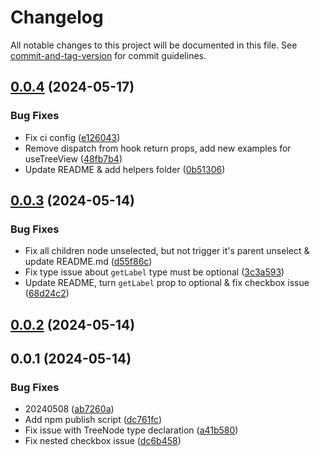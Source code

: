 # Changelog

All notable changes to this project will be documented in this file. See [commit-and-tag-version](https://github.com/absolute-version/commit-and-tag-version) for commit guidelines.

## [0.0.4](https://github.com/henry-wu-1130/react-tree/compare/v0.0.3...v0.0.4) (2024-05-17)


### Bug Fixes

* Fix ci config ([e126043](https://github.com/henry-wu-1130/react-tree/commit/e126043805beb8e56efc126f980d292a88a89b27))
* Remove dispatch from hook return props, add new examples for useTreeView ([48fb7b4](https://github.com/henry-wu-1130/react-tree/commit/48fb7b42ea659bda364f017a456f1adf2e910d3f))
* Update README & add helpers folder ([0b51306](https://github.com/henry-wu-1130/react-tree/commit/0b51306398c51653e8522340ec69e99f67e675e4))

## [0.0.3](https://github.com/henry-wu-1130/react-tree/compare/v0.0.2...v0.0.3) (2024-05-14)


### Bug Fixes

* Fix all children node unselected, but not trigger it's parent unselect & update README.md ([d55f86c](https://github.com/henry-wu-1130/react-tree/commit/d55f86c33c5423bd4b9948012e31023f90794318))
* Fix type issue about `getLabel` type must be optional ([3c3a593](https://github.com/henry-wu-1130/react-tree/commit/3c3a593326a881e292f1454dca1a674f74b7707c))
* Update README, turn `getLabel` prop to optional & fix checkbox issue ([68d24c2](https://github.com/henry-wu-1130/react-tree/commit/68d24c26eed629d7a9e8fac474c5bdcad81cc03a))

## [0.0.2](https://github.com/henry-wu-1130/react-tree/compare/v0.0.1...v0.0.2) (2024-05-14)

## 0.0.1 (2024-05-14)


### Bug Fixes

* 20240508 ([ab7260a](https://github.com/henry-wu-1130/react-tree/commit/ab7260a5f26e2e2c530784d630434913e800c700))
* Add npm publish script ([dc761fc](https://github.com/henry-wu-1130/react-tree/commit/dc761fcce22a183e2967629e2cfae0be495b6881))
* Fix issue with TreeNode type declaration ([a41b580](https://github.com/henry-wu-1130/react-tree/commit/a41b5802985264695ad29a3ad9988303777825e2))
* Fix nested checkbox issue ([dc6b458](https://github.com/henry-wu-1130/react-tree/commit/dc6b458ec99a6fbc6987d1df7dafbcdc4518eb9c))
